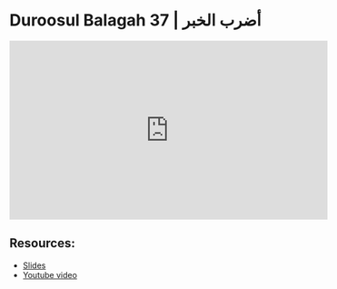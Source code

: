# Duroosul Balagah 37 | أضرب الخبر
                
<iframe width="560" height="315" src="https://www.youtube-nocookie.com/embed/0qtm3FDX_uI?start=0" frameborder="0" allow="accelerometer; autoplay; encrypted-media; gyroscope; picture-in-picture" allowfullscreen="allowfullscreen">
</iframe><BR>

## Resources:
- [Slides](https://github.com/arshare/resources_balagha_pdfs)
- [Youtube video](https://www.youtube.com/watch?v=0qtm3FDX_uI&list=PLzn0qdi6JpdvvXVuJ7kIusNquSxeyKJvc)

